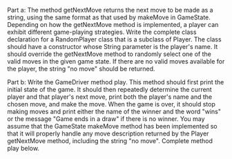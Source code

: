 Part a: The method getNextMove returns the next move to be made as a string, using the same format as that used by makeMove in GameState. Depending on how the getNextMove method is implemented, a player can exhibit different game-playing strategies. Write the complete class declaration for a RandomPlayer class that is a subclass of Player. The class should have a constructor whose String parameter is the player's name. It should override the getNextMove method to randomly select one of the valid moves in the given game state. If there are no valid moves available for the player, the string "no move" should be returned.

Part b: Write the GameDriver method play. This method should first print the initial state of the game. It should then repeatedly determine the current player and that player's next move, print both the player's name and the chosen move, and make the move. When the game is over, it should stop making moves and print either the name of the winner and the word "wins" or the message "Game ends in a draw" if there is no winner. You may assume that the GameState makeMove method has been implemented so that it will properly handle any move description returned by the Player getNextMove method, including the string "no move". Complete method play below.
